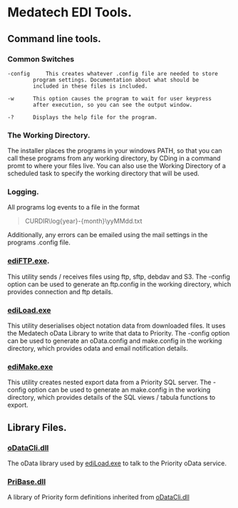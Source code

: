 # Medatech EDI Tools.

## Command line tools.

### Common Switches
	
	-config		This creates whatever .config file are needed to store
			program settings. Documentation about what should be 
			included in these files is included.
	
	-w		This option causes the program to wait for user keypress
			after execution, so you can see the output window.

	-?		Displays the help file for the program.

### The Working Directory.

The installer places the programs in your windows PATH, so that you can
call these programs from any working directory, by CDing in a command promt
to where your files live. You can also use the Working Directory of a
scheduled task to specify the working directory that will be used.

### Logging.

All programs log events to a file in the format 
> CURDIR\log\{year}-{month}\yyMMdd.txt

Additionally, any errors can be emailed using the mail settings in the
programs .config file.

### [ediFTP.exe](https://github.com/MedatechUK/MedatechEDI/tree/master/ediftp).

This utility sends / receives files using ftp, sftp, debdav and S3.
The -config option can be used to generate an ftp.config in the working directory, 
which provides connection and ftp details.

### [ediLoad.exe](https://github.com/MedatechUK/MedatechEDI/tree/master/ediLoad)

This utility deserialises object notation data from downloaded files. 
It uses the Medatech oData Library to write that data to Priority.
The -config option can be used to generate an oData.config and make.config
in the working directory, which provides odata and email notification details.

### [ediMake.exe](https://github.com/MedatechUK/MedatechEDI/tree/master/ediMake)

This utility creates nested export data from a Priority SQL server.
The -config option can be used to generate an make.config in the working directory, 
which provides details of the SQL views / tabula functions to export.

## Library Files.

### [oDataCli.dll](https://github.com/MedatechUK/MedatechEDI/tree/master/oData.net)

The oData library used by [ediLoad.exe](https://github.com/MedatechUK/MedatechEDI/tree/master/ediLoad) to talk to the Priority oData service.

### [PriBase.dll](https://github.com/MedatechUK/MedatechEDI/tree/master/PriorityForms)

A library of Priority form definitions inherited from [oDataCli.dll](https://github.com/MedatechUK/MedatechEDI/tree/master/PriorityForms) 